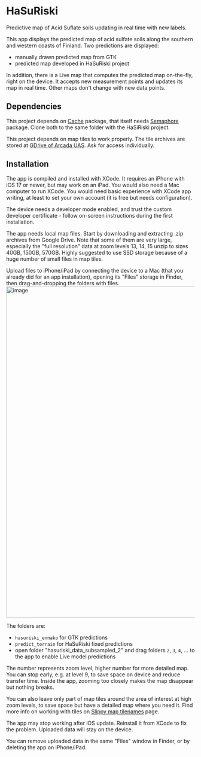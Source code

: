 # HaSuRiski
Predictive map of Acid Suflate soils updating in real time with new labels.

This app displays the predicted map of acid sulfate soils along the southern and western coasts of Finland. 
Two predictions are displayed:
- manually drawn predicted map from GTK
- predicted map developed in HaSuRiski project

In addition, there is a Live map that computes the predicted map on-the-fly, right on the device. 
It accepts new measurement points and updates its map in real time. Other maps don't change with new data points.

## Dependencies
This project depends on [Cache](https://github.com/hyperoslo/Cache) package, that itself needs [Semaphore](https://github.com/groue/Semaphore) package. 
Clone both to the same folder with the HaSiRiski project.

This project depends on map tiles to work properly. The tile archives are stored at [GDrive of Arcada UAS](https://drive.google.com/drive/folders/1Z5s8reE-NGNpIQRQAfAsfi4INuqz5mQf?usp=sharing). 
Ask for access individually.

## Installation
The app is compiled and installed with XCode. It requires an iPhone with iOS 17 or newer, but may work on an iPad. You would also need a Mac computer to run XCode.
You would need basic experience with XCode app writing, at least to set your own account (it is free but needs configuration). 

The device needs a developer mode enabled, and trust the custom developer certificate - follow on-screen instructions during the first installation.

The app needs local map files. Start by downloading and extracting .zip archives from Google Drive. Note that some of them are very large, 
especially the "full resolution" data at zoom levels 13, 14, 15 unzip to sizes 40GB, 150GB, 570GB. Highly suggested to use SSD storage because of a huge number of small files in map tiles.

Upload files to iPhone/iPad by connecting the device to a Mac (that you already did for an app installation), opening its "Files" storage in Finder, then drag-and-dropping the folders with files. 
<img width="886" alt="image" src="https://github.com/akusok/HaSuRiski/assets/2631546/5495bb7c-4500-45cc-8788-1f80f0100f3c">

The folders are:
- `hasuriski_ennako` for GTK predictions
- `predict_terrain` for HaSuRiski fixed predictions
- open folder "hasuriski_data_subsampled_2" and drag folders `2`, `3`, `4`, ... to the app to enable Live model predictions

The number represents zoom level, higher number for more detailed map. You can stop early, e.g. at level 9, to save space on device and reduce transfer time. 
Inside the app, zooming too closely makes the map disappear but nothing breaks.

You can also leave only part of map tiles around the area of interest at high zoom levels, to save space but have a detailed map where you need it. 
Find more info on working with tiles on [Slippy map tilenames](https://wiki.openstreetmap.org/wiki/Slippy_map_tilenames) page.

The app may stop working after iOS update. Reinstall it from XCode to fix the problem. Uploaded data will stay on the device.

You can remove uploaded data in the same "Files" window in Finder, or by deleting the app on iPhone/iPad.


